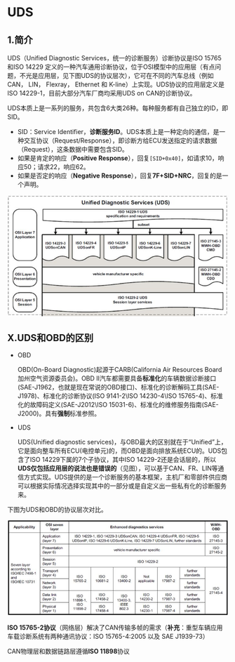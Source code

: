 # UDS

## 1.简介

UDS（Unified Diagnostic Services，统一的诊断服务）诊断协议是ISO 15765 和ISO 14229 定义的一种汽车通用诊断协议，位于OSI模型中的应用层（有点问题，不光是应用层，见下图UDS的协议层次），它可在不同的汽车总线（例如CAN， LIN， Flexray， Ethernet 和 K-line）上实现。UDS协议的应用层定义是ISO 14229-1，目前大部分汽车厂商均采用UDS on CAN的诊断协议。

UDS本质上是一系列的服务，共包含6大类26种。每种服务都有自己独立的ID，即SID。

- SID：Service Identifier，**诊断服务ID**。UDS本质上是一种定向的通信，是一种交互协议（Request/Response），即诊断方给ECU发送指定的请求数据（Request），这条数据中需要包含SID。
- 如果是肯定的响应（**Positive Response**），回复`[SID+0x40]`，如请求10，响应50；请求22，响应62。
- 如果是否定的响应（**Negative Response**），回复**7F+SID+NRC**，回复的是一个声明。

<img src="./UDS_Protocal.jpg" width="600" alt="UDS网络协议">

## X.UDS和OBD的区别

* OBD

  OBD(On-Board Diagnostic)起源于CARB(California Air Resources Board 加州空气资源委员会)。OBD II汽车都需要具备**标准化**的车辆数据诊断接口(SAE-J1962，也就是现在常说的OBD接口)、标准化的诊断解码工具(SAE-J1978)、标准化的诊断协议(ISO 9141-2\ISO 14230-4\ISO 15765-4)、标准化的故障码定义(SAE-J2012\ISO 15031-6)、标准化的维修服务指南(SAE-J2000)。具有**强制**标准参照。

* UDS

  UDS(Unified diagnostic services)，与OBD最大的区别就在于“Unified”上，它是面向整车所有ECU(电控单元)的，而OBD是面向排放系统ECU的。UDS包含了ISO 14229下属的7个子协议，其中ISO 14229-2还是会话层的，所以**UDS仅包括应用层的说法也是错误的**（见图），可以基于CAN、FR、LIN等通信方式实现。UDS提供的是一个诊断服务的基本框架，主机厂和零部件供应商可以根据实际情况选择实现其中的一部分或是自定义出一些私有化的诊断服务来。

下图为UDS和OBD的协议层次对比。

<img src="./UDS_OBD_COMP.jpg" width="800" alt="UDS和OBD的比较">

**ISO 15765-2协议**（网络层）解决了CAN传输多帧的需求（**补充**：重型车辆应用车载诊断系统有两种通讯协议：ISO 15765-4:2005 以及 SAE J1939-73）

CAN物理层和数据链路层遵循**ISO 11898**协议